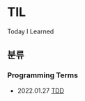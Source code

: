 # TIL
Today I Learned

## 분류
### Programming Terms
* 2022.01.27 [TDD](https://github.com/sho1007/TIL/Programming_Terms/TDD.md)
